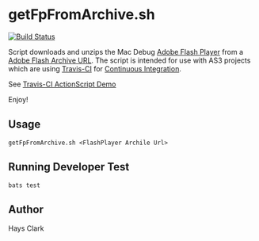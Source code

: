 getFpFromArchive.sh
================
[![Build Status](https://travis-ci.org/haysclark/getFpFromArchive.sh.svg?branch=master)](https://travis-ci.org/haysclark/getFpFromArchive.sh)

Script downloads and unzips the Mac Debug [Adobe Flash Player](http://www.adobe.com/products/flashplayer.html) from a [Adobe Flash Archive URL](http://helpx.adobe.com/flash-player/kb/archived-flash-player-versions.html).  The script is intended for use with AS3 projects which are using [Travis-CI](https://travis-ci.org/) for [Continuous Integration](http://en.wikipedia.org/wiki/Continuous_integration).

See [Travis-CI ActionScript Demo](https://github.com/Larusso/travis-CI-actionscript-demo)

Enjoy!

Usage
------------

```
getFpFromArchive.sh <FlashPlayer Archile Url>
```

Running Developer Test
------------

```
bats test
```

Author
------------
Hays Clark